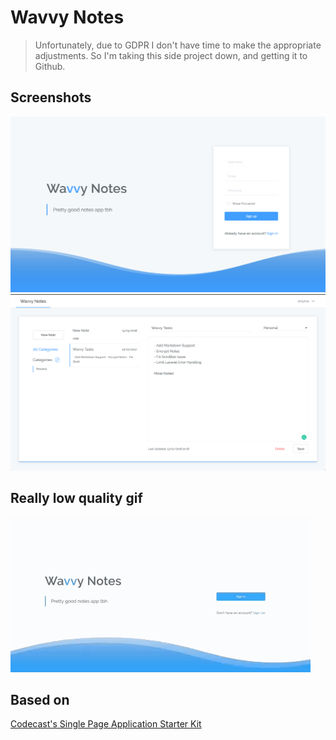 # Wavvy Notes

> Unfortunately, due to GDPR I don't have time to make the appropriate adjustments. So I'm taking this side project down, and getting it to Github.

## Screenshots

![preview](screens/abc.png)
![preview](screens/dfg.png)

## Really low quality gif

![preview](screens/demo2.gif)

## Based on
[Codecast's Single Page Application Starter Kit](https://github.com/codecasts/spa-starter-kit)